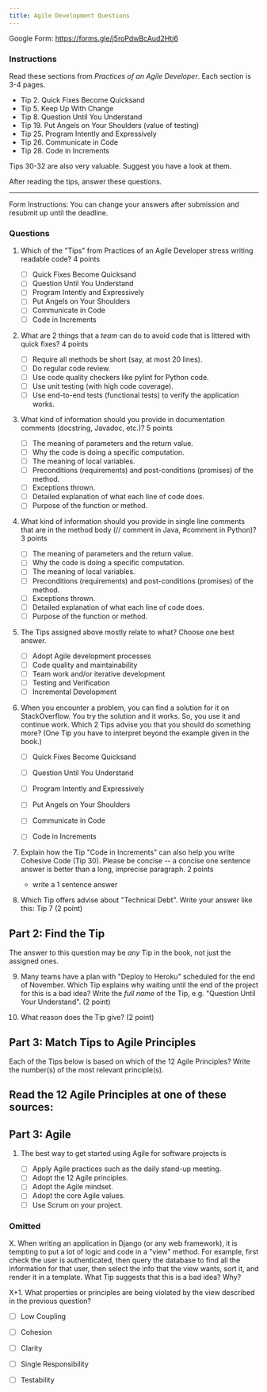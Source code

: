 ```yaml
---
title: Agile Development Questions
---
```


Google Form: https://forms.gle/j5roPdwBcAud2Htj6

### Instructions

Read these sections from *Practices of an Agile Developer*. Each section is 3-4 pages.

   - Tip 2. Quick Fixes Become Quicksand
   - Tip 5. Keep Up With Change
   - Tip 8. Question Until You Understand
   - Tip 19. Put Angels on Your Shoulders (value of testing)
   - Tip 25. Program Intently and Expressively
   - Tip 26. Communicate in Code
   - Tip 28. Code in Increments

Tips 30-32 are also very valuable. Suggest you have a look at them.

After reading the tips, answer these questions.

---

Form Instructions: You can change your answers after submission and resubmit up until the deadline.

### Questions

1. Which of the "Tips" from Practices of an Agile Developer stress writing readable code?  4 points
   - [ ] Quick Fixes Become Quicksand
   - [ ] Question Until You Understand
   - [ ] Program Intently and Expressively
   - [ ] Put Angels on Your Shoulders
   - [ ] Communicate in Code
   - [ ] Code in Increments

2. What are 2 things that a *team* can do to avoid code that is littered with quick fixes?  4 points
   - [ ] Require all methods be short (say, at most 20 lines).
   - [ ] Do regular code review.
   - [ ] Use code quality checkers like pylint for Python code.
   - [ ] Use unit testing (with high code coverage).
   - [ ] Use end-to-end tests (functional tests) to verify the application works.

3. What kind of information should you provide in documentation comments (docstring, Javadoc, etc.)?  5 points
   - [ ] The meaning of parameters and the return value.
   - [ ] Why the code is doing a specific computation.
   - [ ] The meaning of local variables.
   - [ ] Preconditions (requirements) and post-conditions (promises) of the method.
   - [ ] Exceptions thrown.
   - [ ] Detailed explanation of what each line of code does.
   - [ ] Purpose of the function or method.

4. What kind of information should you provide in single line comments that are in the method body (// comment in Java, #comment in Python)?  3 points
   - [ ] The meaning of parameters and the return value.
   - [ ] Why the code is doing a specific computation.
   - [ ] The meaning of local variables.
   - [ ] Preconditions (requirements) and post-conditions (promises) of the method.
   - [ ] Exceptions thrown.
   - [ ] Detailed explanation of what each line of code does.
   - [ ] Purpose of the function or method.

5. The Tips assigned above mostly relate to what? Choose one best answer.

   - [ ] Adopt Agile development processes
   - [ ] Code quality and maintainability
   - [ ] Team work and/or iterative development
   - [ ] Testing and Verification
   - [ ] Incremental Development

6. When you encounter a problem, you can find a solution for it on StackOverflow.  You try the solution and it works.  So, you use it and continue work.  Which 2 Tips advise you that you should do something more? (One Tip you have to interpret beyond the example given in the book.)
   - [ ] Quick Fixes Become Quicksand
   - [ ] Question Until You Understand
   - [ ] Program Intently and Expressively
   - [ ] Put Angels on Your Shoulders
   - [ ] Communicate in Code
   - [ ] Code in Increments

 
7. Explain how the Tip "Code in Increments" can also help you write Cohesive Code (Tip 30). Please be concise -- a concise one sentence answer is better than a long, imprecise paragraph.  2 points
   - write a 1 sentence answer

8. Which Tip offers advise about "Technical Debt".  Write your answer like this: Tip 7 (2 point)


## Part 2: Find the Tip

The answer to this question may be *any* Tip in the book, not just the assigned ones.

9. Many teams have a plan with "Deploy to Heroku" scheduled for the end of November.  Which Tip explains why waiting until the end of the project for this is a bad idea? Write the *full name* of the Tip, e.g. "Question Until Your Understand". (2 point)

10. What reason does the Tip give? (2 point)


## Part 3: Match Tips to Agile Principles

Each of the Tips below is based on which of the 12 Agile Principles?  Write the number(s) of the most relevant principle(s).

Read the 12 Agile Principles at one of these sources:
- 



## Part 3: Agile

1. The best way to get started using Agile for software projects is

   - [ ] Apply Agile practices such as the daily stand-up meeting.
   - [ ] Adopt the 12 Agile principles.
   - [ ] Adopt the Agile mindset.
   - [ ] Adopt the core Agile values.
   - [ ] Use Scrum on your project.

### Omitted

X. When writing an application in Django (or any web framework), it is tempting to put a lot of logic and code in a "view" method.  For example, first check the user is authenticated, then query the database to find all the information for that user, then select the info that the view wants, sort it, and render it in a template.  What Tip suggests that this is a bad idea?  Why?

X+1. What properties or principles are being violated by the view described in the previous question?
  - [ ] Low Coupling
  - [ ] Cohesion
  - [ ] Clarity
  - [ ] Single Responsibility
  - [ ] Testability


